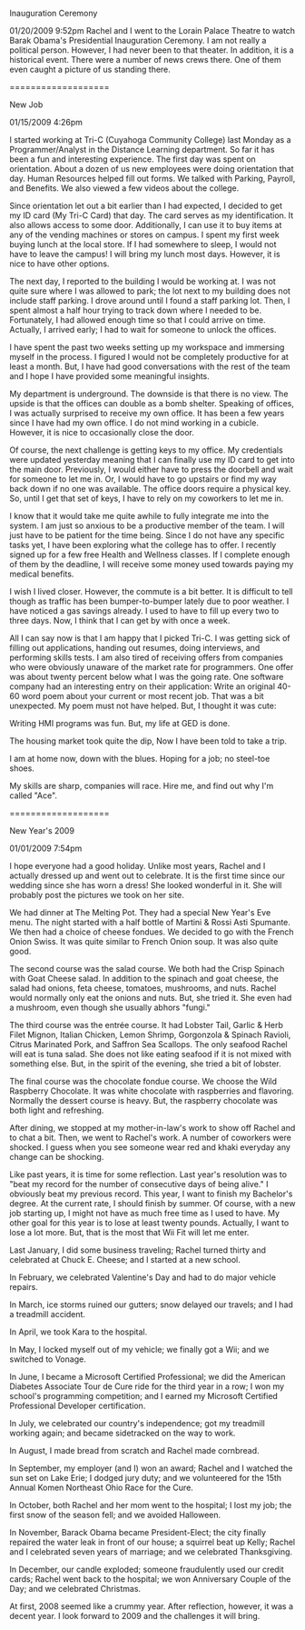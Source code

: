 Inauguration Ceremony

01/20/2009 9:52pm
Rachel and I went to the Lorain Palace Theatre to watch Barak Obama's Presidential Inauguration Ceremony. I am not really a political person. However, I had never been to that theater. In addition, it is a historical event. There were a number of news crews there. One of them even caught a picture of us standing there.

===================

New Job

01/15/2009 4:26pm

I started working at Tri-C (Cuyahoga Community College) last Monday as a Programmer/Analyst in the Distance Learning department. So far it has been a fun and interesting experience. The first day was spent on orientation. About a dozen of us new employees were doing orientation that day. Human Resources helped fill out forms. We talked with Parking, Payroll, and Benefits. We also viewed a few videos about the college.

Since orientation let out a bit earlier than I had expected, I decided to get my ID card (My Tri-C Card) that day. The card serves as my identification. It also allows access to some door. Additionally, I can use it to buy items at any of the vending machines or stores on campus. I spent my first week buying lunch at the local store. If I had somewhere to sleep, I would not have to leave the campus! I will bring my lunch most days. However, it is nice to have other options.

The next day, I reported to the building I would be working at. I was not quite sure where I was allowed to park; the lot next to my building does not include staff parking. I drove around until I found a staff parking lot. Then, I spent almost a half hour trying to track down where I needed to be. Fortunately, I had allowed enough time so that I could arrive on time. Actually, I arrived early; I had to wait for someone to unlock the offices.

I have spent the past two weeks setting up my workspace and immersing myself in the process. I figured I would not be completely productive for at least a month. But, I have had good conversations with the rest of the team and I hope I have provided some meaningful insights.

My department is underground. The downside is that there is no view. The upside is that the offices can double as a bomb shelter. Speaking of offices, I was actually surprised to receive my own office. It has been a few years since I have had my own office. I do not mind working in a cubicle. However, it is nice to occasionally close the door.

Of course, the next challenge is getting keys to my office. My credentials were updated yesterday meaning that I can finally use my ID card to get into the main door. Previously, I would either have to press the doorbell and wait for someone to let me in. Or, I would have to go upstairs or find my way back down if no one was available. The office doors require a physical key. So, until I get that set of keys, I have to rely on my coworkers to let me in.

I know that it would take me quite awhile to fully integrate me into the system. I am just so anxious to be a productive member of the team. I will just have to be patient for the time being. Since I do not have any specific tasks yet, I have been exploring what the college has to offer. I recently signed up for a few free Health and Wellness classes. If I complete enough of them by the deadline, I will receive some money used towards paying my medical benefits.

I wish I lived closer. However, the commute is a bit better. It is difficult to tell though as traffic has been bumper-to-bumper lately due to poor weather. I have noticed a gas savings already. I used to have to fill up every two to three days. Now, I think that I can get by with once a week.

All I can say now is that I am happy that I picked Tri-C. I was getting sick of filling out applications, handing out resumes, doing interviews, and performing skills tests. I am also tired of receiving offers from companies who were obviously unaware of the market rate for programmers. One offer was about twenty percent below what I was the going rate. One software company had an interesting entry on their application: Write an original 40-60 word poem about your current or most recent job. That was a bit unexpected. My poem must not have helped. But, I thought it was cute:

Writing HMI programs was fun.
But, my life at GED is done.

The housing market took quite the dip,
Now I have been told to take a trip.

I am at home now, down with the blues.
Hoping for a job; no steel-toe shoes.

My skills are sharp, companies will race.
Hire me, and find out why I'm called "Ace".


===================


New Year's 2009

01/01/2009 7:54pm

I hope everyone had a good holiday. Unlike most years, Rachel and I actually dressed up and went out to celebrate. It is the first time since our wedding since she has worn a dress! She looked wonderful in it. She will probably post the pictures we took on her site.

We had dinner at The Melting Pot. They had a special New Year's Eve menu. The night started with a half bottle of Martini & Rossi Asti Spumante. We then had a choice of cheese fondues. We decided to go with the French Onion Swiss. It was quite similar to French Onion soup. It was also quite good.

The second course was the salad course. We both had the Crisp Spinach with Goat Cheese salad. In addition to the spinach and goat cheese, the salad had onions, feta cheese, tomatoes, mushrooms, and nuts. Rachel would normally only eat the onions and nuts. But, she tried it. She even had a mushroom, even though she usually abhors "fungi."

The third course was the entrée course. It had Lobster Tail, Garlic & Herb Filet Mignon, Italian Chicken, Lemon Shrimp, Gorgonzola & Spinach Ravioli, Citrus Marinated Pork, and Saffron Sea Scallops. The only seafood Rachel will eat is tuna salad. She does not like eating seafood if it is not mixed with something else. But, in the spirit of the evening, she tried a bit of lobster.

The final course was the chocolate fondue course. We choose the Wild Raspberry Chocolate. It was white chocolate with raspberries and flavoring. Normally the dessert course is heavy. But, the raspberry chocolate was both light and refreshing.

After dining, we stopped at my mother-in-law's work to show off Rachel and to chat a bit. Then, we went to Rachel's work. A number of coworkers were shocked. I guess when you see someone wear red and khaki everyday any change can be shocking.

Like past years, it is time for some reflection. Last year's resolution was to "beat my record for the number of consecutive days of being alive." I obviously beat my previous record. This year, I want to finish my Bachelor's degree. At the current rate, I should finish by summer. Of course, with a new job starting up, I might not have as much free time as I used to have. My other goal for this year is to lose at least twenty pounds. Actually, I want to lose a lot more. But, that is the most that Wii Fit will let me enter.

Last January, I did some business traveling; Rachel turned thirty and celebrated at Chuck E. Cheese; and I started at a new school.

In February, we celebrated Valentine's Day and had to do major vehicle repairs.

In March, ice storms ruined our gutters; snow delayed our travels; and I had a treadmill accident.

In April, we took Kara to the hospital.

In May, I locked myself out of my vehicle; we finally got a Wii; and we switched to Vonage.

In June, I became a Microsoft Certified Professional; we did the American Diabetes Associate Tour de Cure ride for the third year in a row; I won my school's programming competition; and I earned my Microsoft Certified Professional Developer certification.

In July, we celebrated our country's independence; got my treadmill working again; and became sidetracked on the way to work.

In August, I made bread from scratch and Rachel made cornbread.

In September, my employer (and I) won an award; Rachel and I watched the sun set on Lake Erie; I dodged jury duty; and we volunteered for the 15th Annual Komen Northeast Ohio Race for the Cure.

In October, both Rachel and her mom went to the hospital; I lost my job; the first snow of the season fell; and we avoided Halloween.

In November, Barack Obama became President-Elect; the city finally repaired the water leak in front of our house; a squirrel beat up Kelly; Rachel and I celebrated seven years of marriage; and we celebrated Thanksgiving.

In December, our candle exploded; someone fraudulently used our credit cards; Rachel went back to the hospital; we won Anniversary Couple of the Day; and we celebrated Christmas.

At first, 2008 seemed like a crummy year. After reflection, however, it was a decent year. I look forward to 2009 and the challenges it will bring.